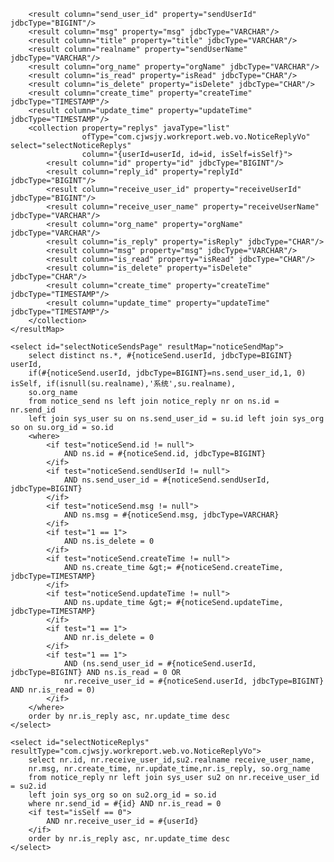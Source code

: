 <resultMap id="noticeSendMap" type="com.cjwsjy.workreport.web.vo.NoticeSendVo">
        <id column="id" property="id" jdbcType="BIGINT"/>

        <result column="send_user_id" property="sendUserId" jdbcType="BIGINT"/>
        <result column="msg" property="msg" jdbcType="VARCHAR"/>
        <result column="title" property="title" jdbcType="VARCHAR"/>
        <result column="realname" property="sendUserName" jdbcType="VARCHAR"/>
        <result column="org_name" property="orgName" jdbcType="VARCHAR"/>
        <result column="is_read" property="isRead" jdbcType="CHAR"/>
        <result column="is_delete" property="isDelete" jdbcType="CHAR"/>
        <result column="create_time" property="createTime" jdbcType="TIMESTAMP"/>
        <result column="update_time" property="updateTime" jdbcType="TIMESTAMP"/>
        <collection property="replys" javaType="list"
                    ofType="com.cjwsjy.workreport.web.vo.NoticeReplyVo" select="selectNoticeReplys"
                    column="{userId=userId, id=id, isSelf=isSelf}">
            <result column="id" property="id" jdbcType="BIGINT"/>
            <result column="reply_id" property="replyId" jdbcType="BIGINT"/>
            <result column="receive_user_id" property="receiveUserId" jdbcType="BIGINT"/>
            <result column="receive_user_name" property="receiveUserName" jdbcType="VARCHAR"/>
            <result column="org_name" property="orgName" jdbcType="VARCHAR"/>
            <result column="is_reply" property="isReply" jdbcType="CHAR"/>
            <result column="msg" property="msg" jdbcType="VARCHAR"/>
            <result column="is_read" property="isRead" jdbcType="CHAR"/>
            <result column="is_delete" property="isDelete" jdbcType="CHAR"/>
            <result column="create_time" property="createTime" jdbcType="TIMESTAMP"/>
            <result column="update_time" property="updateTime" jdbcType="TIMESTAMP"/>
        </collection>
    </resultMap>

    <select id="selectNoticeSendsPage" resultMap="noticeSendMap">
        select distinct ns.*, #{noticeSend.userId, jdbcType=BIGINT} userId,
        if(#{noticeSend.userId, jdbcType=BIGINT}=ns.send_user_id,1, 0) isSelf, if(isnull(su.realname),'系统',su.realname),
        so.org_name
        from notice_send ns left join notice_reply nr on ns.id = nr.send_id
        left join sys_user su on ns.send_user_id = su.id left join sys_org so on su.org_id = so.id
        <where>
            <if test="noticeSend.id != null">
                AND ns.id = #{noticeSend.id, jdbcType=BIGINT}
            </if>
            <if test="noticeSend.sendUserId != null">
                AND ns.send_user_id = #{noticeSend.sendUserId, jdbcType=BIGINT}
            </if>
            <if test="noticeSend.msg != null">
                AND ns.msg = #{noticeSend.msg, jdbcType=VARCHAR}
            </if>
            <if test="1 == 1">
                AND ns.is_delete = 0
            </if>
            <if test="noticeSend.createTime != null">
                AND ns.create_time &gt;= #{noticeSend.createTime, jdbcType=TIMESTAMP}
            </if>
            <if test="noticeSend.updateTime != null">
                AND ns.update_time &gt;= #{noticeSend.updateTime, jdbcType=TIMESTAMP}
            </if>
            <if test="1 == 1">
                AND nr.is_delete = 0
            </if>
            <if test="1 == 1">
                AND (ns.send_user_id = #{noticeSend.userId, jdbcType=BIGINT} AND ns.is_read = 0 OR
                nr.receive_user_id = #{noticeSend.userId, jdbcType=BIGINT} AND nr.is_read = 0)
            </if>
        </where>
        order by nr.is_reply asc, nr.update_time desc
    </select>

    <select id="selectNoticeReplys" resultType="com.cjwsjy.workreport.web.vo.NoticeReplyVo">
        select nr.id, nr.receive_user_id,su2.realname receive_user_name,
        nr.msg, nr.create_time, nr.update_time,nr.is_reply, so.org_name
        from notice_reply nr left join sys_user su2 on nr.receive_user_id = su2.id
        left join sys_org so on su2.org_id = so.id
        where nr.send_id = #{id} AND nr.is_read = 0
        <if test="isSelf == 0">
            AND nr.receive_user_id = #{userId}
        </if>
        order by nr.is_reply asc, nr.update_time desc
    </select>
